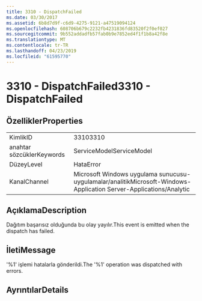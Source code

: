 ```yaml
---
title: 3310 - DispatchFailed
ms.date: 03/30/2017
ms.assetid: 6b8d7d9f-c6d9-4275-9121-a47519094124
ms.openlocfilehash: 608706b679c2232fb4231836fd83520f2f0ef027
ms.sourcegitcommit: 9b552addadfb57fab0b9e7852ed4f1f1b8a42f8e
ms.translationtype: MT
ms.contentlocale: tr-TR
ms.lasthandoff: 04/23/2019
ms.locfileid: "61595770"
---
```

# <a name="3310---dispatchfailed"></a><span data-ttu-id="9a7bf-102">3310 - DispatchFailed</span><span class="sxs-lookup"><span data-stu-id="9a7bf-102">3310 - DispatchFailed</span></span>
## <a name="properties"></a><span data-ttu-id="9a7bf-103">Özellikler</span><span class="sxs-lookup"><span data-stu-id="9a7bf-103">Properties</span></span>  
  
|||  
|-|-|  
|<span data-ttu-id="9a7bf-104">Kimlik</span><span class="sxs-lookup"><span data-stu-id="9a7bf-104">ID</span></span>|<span data-ttu-id="9a7bf-105">3310</span><span class="sxs-lookup"><span data-stu-id="9a7bf-105">3310</span></span>|  
|<span data-ttu-id="9a7bf-106">anahtar sözcükler</span><span class="sxs-lookup"><span data-stu-id="9a7bf-106">Keywords</span></span>|<span data-ttu-id="9a7bf-107">ServiceModel</span><span class="sxs-lookup"><span data-stu-id="9a7bf-107">ServiceModel</span></span>|  
|<span data-ttu-id="9a7bf-108">Düzey</span><span class="sxs-lookup"><span data-stu-id="9a7bf-108">Level</span></span>|<span data-ttu-id="9a7bf-109">Hata</span><span class="sxs-lookup"><span data-stu-id="9a7bf-109">Error</span></span>|  
|<span data-ttu-id="9a7bf-110">Kanal</span><span class="sxs-lookup"><span data-stu-id="9a7bf-110">Channel</span></span>|<span data-ttu-id="9a7bf-111">Microsoft Windows uygulama sunucusu-uygulamalar/analitik</span><span class="sxs-lookup"><span data-stu-id="9a7bf-111">Microsoft-Windows-Application Server-Applications/Analytic</span></span>|  
  
## <a name="description"></a><span data-ttu-id="9a7bf-112">Açıklama</span><span class="sxs-lookup"><span data-stu-id="9a7bf-112">Description</span></span>  
 <span data-ttu-id="9a7bf-113">Dağıtım başarısız olduğunda bu olay yayılır.</span><span class="sxs-lookup"><span data-stu-id="9a7bf-113">This event is emitted when the dispatch has failed.</span></span>  
  
## <a name="message"></a><span data-ttu-id="9a7bf-114">İleti</span><span class="sxs-lookup"><span data-stu-id="9a7bf-114">Message</span></span>  
 <span data-ttu-id="9a7bf-115">'%1' işlemi hatalarla gönderildi.</span><span class="sxs-lookup"><span data-stu-id="9a7bf-115">The '%1' operation was dispatched with errors.</span></span>  
  
## <a name="details"></a><span data-ttu-id="9a7bf-116">Ayrıntılar</span><span class="sxs-lookup"><span data-stu-id="9a7bf-116">Details</span></span>
